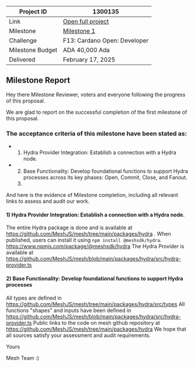 |Project ID|1300135|
|-----------|-------------|
|Link|[Open full project](https://projectcatalyst.io/funds/10/f13-cardano-open-developers/mesh-hydra-tools-for-administrating-and-interacting-with-hydra-heads)|
|Milestone|[Milestone 1](https://milestones.projectcatalyst.io/projects/1300135/milestones/1)
|Challenge|F13: Cardano Open: Developer|
|Milestone Budget|ADA 40,000 Ada|
|Delivered|February 17, 2025|


	
## Milestone Report
Hey there Milestone Reviewer, voters and everyone following the progress of this proposal.

We are glad to report on the successful completion of the first milestone of this proposal.

### The acceptance criteria of this milestone have been stated as:

- 1) Hydra Provider Integration: Establish a connection with a Hydra node.
- 2) Base Functionality: Develop foundational functions to support Hydra processes across its key phases: Open, Commit, Close, and Fanout.
  3) 
And here is the evidence of Milestone completion, including all relevant links to assess and audit our work.

#### 1) Hydra Provider Integration: Establish a connection with a Hydra node.

The entire Hydra package is done and is available at https://github.com/MeshJS/mesh/tree/main/packages/hydra  . 
When published, users can install it using `npm install @meshsdk/hydra`. https://www.npmjs.com/package/@meshsdk/hydra 
The Hydra Provider is available at https://github.com/MeshJS/mesh/blob/main/packages/hydra/src/hydra-provider.ts

#### 2) Base Functionality: Develop foundational functions to support Hydra processes

All types are defined in https://github.com/MeshJS/mesh/tree/main/packages/hydra/src/types 
All functions "shapes" and inputs have been defined in https://github.com/MeshJS/mesh/blob/main/packages/hydra/src/hydra-provider.ts 
Public links to the code on mesh github repository at https://github.com/MeshJS/mesh/tree/main/packages/hydra 
We hope that all sources satisfy your assessment and audit requirements.

Yours

Mesh Team :)



